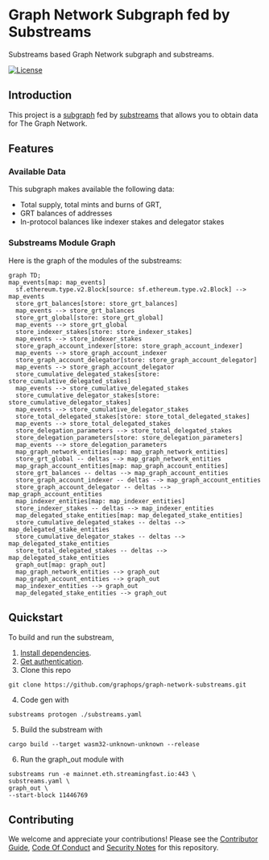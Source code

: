 # Graph Network Subgraph fed by Substreams

Substreams based Graph Network subgraph and substreams. 

[![License](https://img.shields.io/badge/License-Apache%202.0-blue.svg)](https://opensource.org/licenses/Apache-2.0)

## Introduction 

This project is a [subgraph](https://thegraph.com/docs/en/developing/creating-a-subgraph/) fed by [substreams](https://substreams.streamingfast.io/) that allows you to obtain data for The Graph Network. 

## Features 

### Available Data 

This subgraph makes available the following data:
- Total supply, total mints and burns of GRT, 
- GRT balances of addresses
- In-protocol balances like indexer stakes and delegator stakes 

### Substreams Module Graph

Here is the graph of the modules of the substreams: 

```mermaid
graph TD;
map_events[map: map_events]
  sf.ethereum.type.v2.Block[source: sf.ethereum.type.v2.Block] --> map_events
  store_grt_balances[store: store_grt_balances]
  map_events --> store_grt_balances
  store_grt_global[store: store_grt_global]
  map_events --> store_grt_global
  store_indexer_stakes[store: store_indexer_stakes]
  map_events --> store_indexer_stakes
  store_graph_account_indexer[store: store_graph_account_indexer]
  map_events --> store_graph_account_indexer
  store_graph_account_delegator[store: store_graph_account_delegator]
  map_events --> store_graph_account_delegator
  store_cumulative_delegated_stakes[store: store_cumulative_delegated_stakes]
  map_events --> store_cumulative_delegated_stakes
  store_cumulative_delegator_stakes[store: store_cumulative_delegator_stakes]
  map_events --> store_cumulative_delegator_stakes
  store_total_delegated_stakes[store: store_total_delegated_stakes]
  map_events --> store_total_delegated_stakes
  store_delegation_parameters --> store_total_delegated_stakes
  store_delegation_parameters[store: store_delegation_parameters]
  map_events --> store_delegation_parameters
  map_graph_network_entities[map: map_graph_network_entities]
  store_grt_global -- deltas --> map_graph_network_entities
  map_graph_account_entities[map: map_graph_account_entities]
  store_grt_balances -- deltas --> map_graph_account_entities
  store_graph_account_indexer -- deltas --> map_graph_account_entities
  store_graph_account_delegator -- deltas --> map_graph_account_entities
  map_indexer_entities[map: map_indexer_entities]
  store_indexer_stakes -- deltas --> map_indexer_entities
  map_delegated_stake_entities[map: map_delegated_stake_entities]
  store_cumulative_delegated_stakes -- deltas --> map_delegated_stake_entities
  store_cumulative_delegator_stakes -- deltas --> map_delegated_stake_entities
  store_total_delegated_stakes -- deltas --> map_delegated_stake_entities
  graph_out[map: graph_out]
  map_graph_network_entities --> graph_out
  map_graph_account_entities --> graph_out
  map_indexer_entities --> graph_out
  map_delegated_stake_entities --> graph_out
```


## Quickstart
To build and run the substream, 

1. [Install dependencies](https://substreams.streamingfast.io/developers-guide/installation-requirements).
2. [Get authentication](https://substreams.streamingfast.io/reference-and-specs/authentication).
3. Clone this repo
```console
git clone https://github.com/graphops/graph-network-substreams.git
```
4. Code gen with 
```console
substreams protogen ./substreams.yaml
``` 
5. Build the substream with 
```console
cargo build --target wasm32-unknown-unknown --release
``` 
6. Run the graph_out module with
```console
substreams run -e mainnet.eth.streamingfast.io:443 \
substreams.yaml \
graph_out \
--start-block 11446769
```

## Contributing

We welcome and appreciate your contributions! Please see the [Contributor Guide](/CONTRIBUTING.md), [Code Of Conduct](/CODE_OF_CONDUCT.md) and [Security Notes](/SECURITY.md) for this repository.
